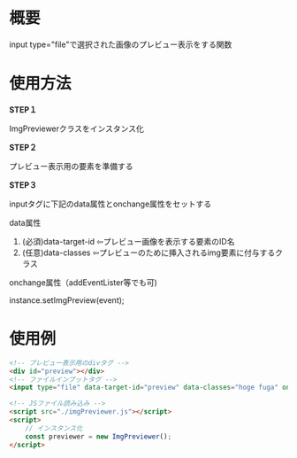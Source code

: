 # 概要
input type="file"で選択された画像のプレビュー表示をする関数

# 使用方法
**STEP１**

ImgPreviewerクラスをインスタンス化

**STEP２**

プレビュー表示用の要素を準備する

**STEP３**

inputタグに下記のdata属性とonchange属性をセットする

data属性
1. (必須)data-target-id ⇦プレビュー画像を表示する要素のID名
2. (任意)data-classes ⇦プレビューのために挿入されるimg要素に付与するクラス

onchange属性（addEventLister等でも可)

instance.setImgPreview(event);  

# 使用例
```html
<!-- プレビュー表示用のdivタグ -->
<div id="preview"></div>
<!-- ファイルインプットタグ -->
<input type="file" data-target-id="preview" data-classes="hoge fuga" onchange="previewer.setImgPreview(event);">

<!-- JSファイル読み込み -->
<script src="./imgPreviewer.js"></script>
<script>
    // インスタンス化
    const previewer = new ImgPreviewer();
</script>
```
